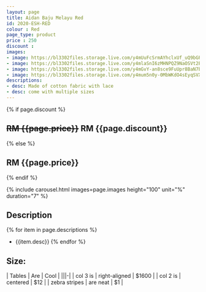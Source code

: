 ```yaml
---
layout: page
title: Aidan Baju Melayu Red
id: 2020-ESH-RED
colour : Red
page_type: product
price : 250
discount : 
images:
- image: https://bl3302files.storage.live.com/y4mUuFcSrmAYhclxUf_uQ9bGPJlcUGZQICA69XNMnEuy3cySoa3V6Ck330bDvRm7ChD6GAtMK7tveYWhCu9ZPkqBx6hPdZbQY38Cltl4cH3nU6BacibToGo_jzb4KMBrSsqkkNz-tfYOaVz6V8HeerZ6_8FkeLLzcg-xVImePWvjthAYMNBlgFGa4ywRjwC9Qw1?width=819&height=1024&cropmode=none
- image: https://bl3302files.storage.live.com/y4mlaSnI6zMHNPQZ9NaOSVt2EvrjbFTJcnHZlor4V68RY50UbNBuLxQ8ujGX-L54YbIl4tvtbSOzYloofbKE5fJEbAOPZB8Ep_cUqHgnLo3G6Ta0o4iH8WRv5bpaWbbn47o4e-rBCJiSf36sWxsUMKhrFvpR96ZH0VkA4KX-sc7aBtNMXATOSsj5o6SAnhEnlxZ?width=819&height=1024&cropmode=none
- image: https://bl3302files.storage.live.com/y4mGvY-an8sce9FuUpr8BaN7bwzFrOfQ45tl6E6xa7FlgypjzjGYn57Q6gwzmjkcTf54k5hYhlePwII3lkw-dDZqfkIiRKHTfzT2gaK-ySitD1tgr7To81fOrTO3ChdyQOySG-Mqm4xyhGlvvGywurRhDcmKzRU84YZk2ka_QzA6-iB7E2YW14vTZ5K-cTHQ0XV?width=819&height=1024&cropmode=none
- image: https://bl3302files.storage.live.com/y4mum5n0y-0MbWKdO4sEyqSVXLoLkTnclTdbqCZ6Obcag8-j3IC4qKEDd9nALT7qcX5hjHezy1hRyNtawScZOL7ayd3oJzLbzu_3WMJWINYSlQuscBBm7pBTE-wHFz8Qr1Xx5aYIxL7QBc-M3drGQiVQqHjECEvyRu01Y8f613y12JJjZwDDunb31tD3R2xaWX4?width=819&height=1024&cropmode=none
descriptions:
- desc: Made of cotton fabric with lace
- desc: come with multiple sizes
---
```

{% if page.discount %}
##  **~~RM {{page.price}}~~ RM {{page.discount}}**
{% else %}
## **RM {{page.price}}**
{% endif %}

{% include carousel.html images=page.images height="100" unit="%" duration="7" %}

## Description
{% for item in page.descriptions %}
- {{item.desc}}
{% endfor %}


## Size:  

| Tables        | Are           | Cool  |
|||-|
| col 3 is      | right-aligned | $1600 |
| col 2 is      | centered      |   $12 |
| zebra stripes | are neat      |    $1 |

  

